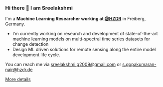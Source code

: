 ### Hi there 👋 I am Sreelakshmi


I'm a **Machine Learning Researcher working at [@HZDR](https://www.hzdr.de/db/Cms?pNid=3175)** in Freiberg, Germany. <br />

- I’m currently working on research and development of state-of-the-art machine learning models on multi-spectral time series datasets for change detection
- Design ML driven solutions for remote sensing along the entire model development life cycle.

You can reach me via <sreelakshmi.g2009@gmail.com> or <s.gopakumaran-nair@hzdr.de>

[More details](https://www.linkedin.com/in/sreelakshmi-gopakumar/)
